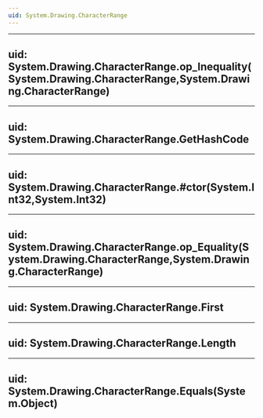 ```yaml
---
uid: System.Drawing.CharacterRange
---
```


---
uid: System.Drawing.CharacterRange.op_Inequality(System.Drawing.CharacterRange,System.Drawing.CharacterRange)
---

---
uid: System.Drawing.CharacterRange.GetHashCode
---

---
uid: System.Drawing.CharacterRange.#ctor(System.Int32,System.Int32)
---

---
uid: System.Drawing.CharacterRange.op_Equality(System.Drawing.CharacterRange,System.Drawing.CharacterRange)
---

---
uid: System.Drawing.CharacterRange.First
---

---
uid: System.Drawing.CharacterRange.Length
---

---
uid: System.Drawing.CharacterRange.Equals(System.Object)
---
